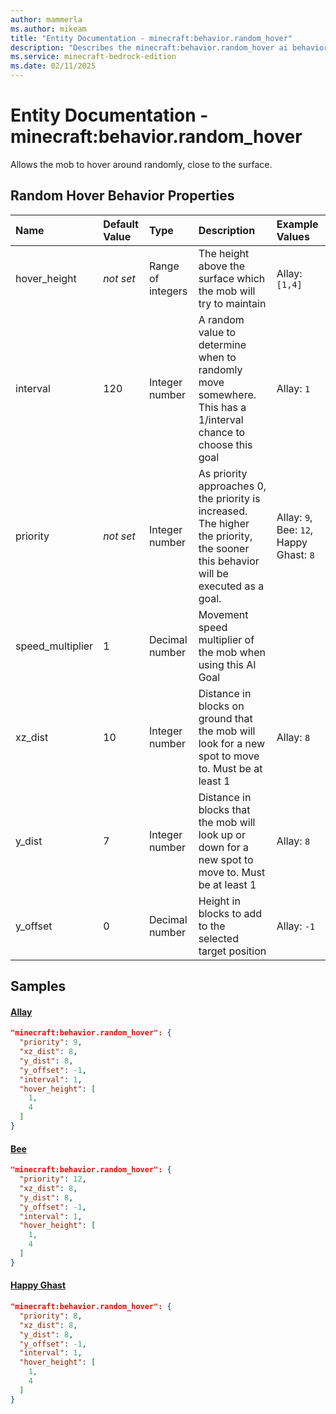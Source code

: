 ```yaml
---
author: mammerla
ms.author: mikeam
title: "Entity Documentation - minecraft:behavior.random_hover"
description: "Describes the minecraft:behavior.random_hover ai behavior component"
ms.service: minecraft-bedrock-edition
ms.date: 02/11/2025 
---
```


# Entity Documentation - minecraft:behavior.random_hover

Allows the mob to hover around randomly, close to the surface.


## Random Hover Behavior Properties

|Name       |Default Value |Type |Description |Example Values |
|:----------|:-------------|:----|:-----------|:------------- |
| hover_height | *not set* | Range of integers | The height above the surface which the mob will try to maintain | Allay: `[1,4]` | 
| interval | 120 | Integer number | A random value to determine when to randomly move somewhere. This has a 1/interval chance to choose this goal | Allay: `1` | 
| priority | *not set* | Integer number | As priority approaches 0, the priority is increased. The higher the priority, the sooner this behavior will be executed as a goal. | Allay: `9`, Bee: `12`, Happy Ghast: `8` | 
| speed_multiplier | 1 | Decimal number | Movement speed multiplier of the mob when using this AI Goal |  | 
| xz_dist | 10 | Integer number | Distance in blocks on ground that the mob will look for a new spot to move to. Must be at least 1 | Allay: `8` | 
| y_dist | 7 | Integer number | Distance in blocks that the mob will look up or down for a new spot to move to. Must be at least 1 | Allay: `8` | 
| y_offset | 0 | Decimal number | Height in blocks to add to the selected target position | Allay: `-1` | 

## Samples

#### [Allay](https://github.com/Mojang/bedrock-samples/tree/preview/behavior_pack/entities/allay.json)


```json
"minecraft:behavior.random_hover": {
  "priority": 9,
  "xz_dist": 8,
  "y_dist": 8,
  "y_offset": -1,
  "interval": 1,
  "hover_height": [
    1,
    4
  ]
}
```

#### [Bee](https://github.com/Mojang/bedrock-samples/tree/preview/behavior_pack/entities/bee.json)


```json
"minecraft:behavior.random_hover": {
  "priority": 12,
  "xz_dist": 8,
  "y_dist": 8,
  "y_offset": -1,
  "interval": 1,
  "hover_height": [
    1,
    4
  ]
}
```

#### [Happy Ghast](https://github.com/Mojang/bedrock-samples/tree/preview/behavior_pack/entities/happy_ghast.json)


```json
"minecraft:behavior.random_hover": {
  "priority": 8,
  "xz_dist": 8,
  "y_dist": 8,
  "y_offset": -1,
  "interval": 1,
  "hover_height": [
    1,
    4
  ]
}
```
